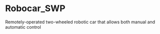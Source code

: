 # Robocar_SWP
Remotely-operated two-wheeled robotic car that allows both manual and automatic control
